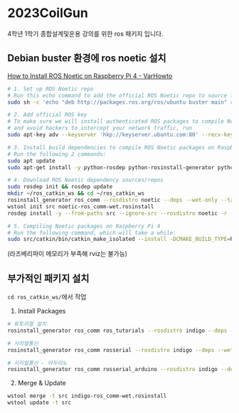 # 2023CoilGun
4학년 1학기 종합설계및운용 강의를 위한 ros 패키지 입니다.

## Debian buster 환경에 ros noetic 설치

[How to Install ROS Noetic on Raspberry Pi 4 - VarHowto](https://varhowto.com/install-ros-noetic-raspberry-pi-4/)

```bash
# 1. Set up ROS Noetic repo
# Run this echo command to add the official ROS Noetic repo to source list:
sudo sh -c 'echo "deb http://packages.ros.org/ros/ubuntu buster main" > /etc/apt/sources.list.d/ros-noetic.list'

# 2. Add official ROS key
# To make sure we will install authenticated ROS packages to compile Noetic on your Raspberry Pi 4
# and avoid hackers to intercept your network traffic, run
sudo apt-key adv --keyserver 'hkp://keyserver.ubuntu.com:80' --recv-key C1CF6E31E6BADE8868B172B4F42ED6FBAB17C654

# 3. Install build dependencies to compile ROS Noetic packages on Raspberry Pi 4
# Run the following 2 commands:
sudo apt update
sudo apt-get install -y python-rosdep python-rosinstall-generator python-wstool python-rosinstall build-essential cmake

# 4. Download ROS Noetic dependency sources/repos
sudo rosdep init && rosdep update
mkdir ~/ros_catkin_ws && cd ~/ros_catkin_ws
rosinstall_generator ros_comm --rosdistro noetic --deps --wet-only --tar > noetic-ros_comm-wet.rosinstall
wstool init src noetic-ros_comm-wet.rosinstall
rosdep install -y --from-paths src --ignore-src --rosdistro noetic -r --os=debian:buster

# 5. Compiling Noetic packages on Raspberry Pi 4
# Run the following command, which will take a while:
sudo src/catkin/bin/catkin_make_isolated --install -DCMAKE_BUILD_TYPE=Release --install-space /opt/ros/noetic -j1 -DPYTHON_EXECUTABLE=/usr/bin/python3
```

(라즈베리파이 메모리가 부족해 rviz는 불가능)

## 부가적인 패키지 설치

`cd ros_catkin_ws/`에서 작업

1. Install Packages

```bash
# 튜토리얼 설치
rosinstall_generator ros_comm ros_tutorials --rosdistro indigo --deps --wet-only --exclude roslisp --tar >> indigo-ros_comm-wet.rosinstall

# 시리얼통신
rosinstall_generator ros_comm rosserial --rosdistro indigo --deps --wet-only --exclude roslisp --tar >> indigo-ros_comm-wet.rosinstall

# 시리얼통신 - 아두이노
rosinstall_generator ros_comm rosserial_arduino --rosdistro indigo --deps --wet-only --exclude roslisp --tar >> indigo-ros_comm-wet.rosinstall
```

2. Merge & Update

```bash
wstool merge -t src indigo-ros_comm-wet.rosinstall
wstool update -t src
```
